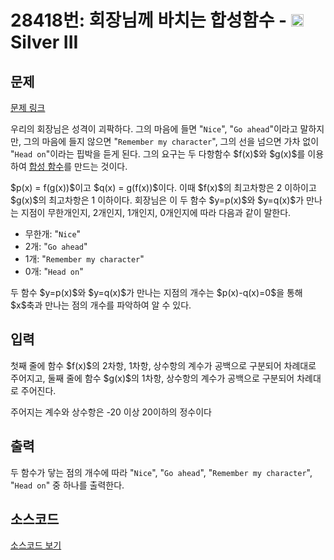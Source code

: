 # 28418번: 회장님께 바치는 합성함수 - <img src="https://static.solved.ac/tier_small/8.svg" style="height:20px" /> Silver III

<!-- performance -->

<!-- 문제 제출 후 깃허브에 푸시를 했을 때 제출한 코드의 성능이 입력될 공간입니다.-->

<!-- end -->

## 문제

[문제 링크](https://boj.kr/28418)


<p>우리의 회장님은 성격이 괴팍하다. 그의 마음에 들면 "<code>Nice</code>", "<code>Go ahead</code>"이라고 말하지만, 그의 마음에 들지 않으면 "<code>Remember my character</code>", 그의 선을 넘으면 가차 없이 "<code>Head on</code>"이라는 핍박을 듣게 된다. 그의 요구는 두 다항함수 $f(x)$와 $g(x)$를 이용하여 <a href="https://en.wikipedia.org/wiki/Composite_function">합성 함수</a>를 만드는 것이다.</p>

<p>$p(x) = f(g(x))$이고 $q(x) = g(f(x))$이다. 이때 $f(x)$의 최고차항은 2 이하이고 $g(x)$의 최고차항은 1 이하이다. 회장님은 이 두 함수 $y=p(x)$와 $y=q(x)$가 만나는 지점이 무한개인지, 2개인지, 1개인지, 0개인지에 따라 다음과 같이 말한다.</p>

<ul>
<li>무한개: "<code>Nice</code>"</li>
<li>2개: "<code>Go ahead</code>"</li>
<li>1개: "<code>Remember my character</code>"</li>
<li>0개: "<code>Head on</code>"</li>
</ul>

<p>두 함수 $y=p(x)$와 $y=q(x)$가 만나는 지점의 개수는 $p(x)-q(x)=0$을 통해 $x$축과 만나는 점의 개수를 파악하여 알 수 있다.</p>



## 입력


<p>첫째 줄에 함수 $f(x)$의 2차항, 1차항, 상수항의 계수가 공백으로 구분되어 차례대로 주어지고, 둘째 줄에 함수 $g(x)$의 1차항, 상수항의 계수가 공백으로 구분되어 차례대로 주어진다. </p>

<p>주어지는 계수와 상수항은 -20 이상 20이하의 정수이다</p>



## 출력


<p>두 함수가 닿는 점의 개수에 따라 "<code>Nice</code>", "<code>Go ahead</code>", "<code>Remember my character</code>", "<code>Head on</code>" 중 하나를 출력한다.</p>



## 소스코드

[소스코드 보기](회장님께%20바치는%20합성함수.cpp)
